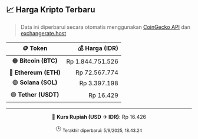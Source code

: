 

<!-- HARGA_KRIPTO -->
## 📈 Harga Kripto Terbaru

> Data ini diperbarui secara otomatis menggunakan [CoinGecko API](https://www.coingecko.com/) dan [exchangerate.host](https://exchangerate.host/)

<div align="center">

| 🪙 Token | 💰 Harga (IDR) |
|:------:|---------------:|
| 🟠 **Bitcoin (BTC)**   | Rp 1.844.751.526 |
| 🔵 **Ethereum (ETH)**  | Rp 72.567.774 |
| 🟣 **Solana (SOL)**    | Rp 3.397.198 |
| 🟢 **Tether (USDT)**   | Rp 16.429 |

---

💱 **Kurs Rupiah (USD → IDR)**: Rp 16.426

🕒 <sub>Terakhir diperbarui: 5/9/2025, 18.43.24</sub>

</div>
<!-- /HARGA_KRIPTO -->